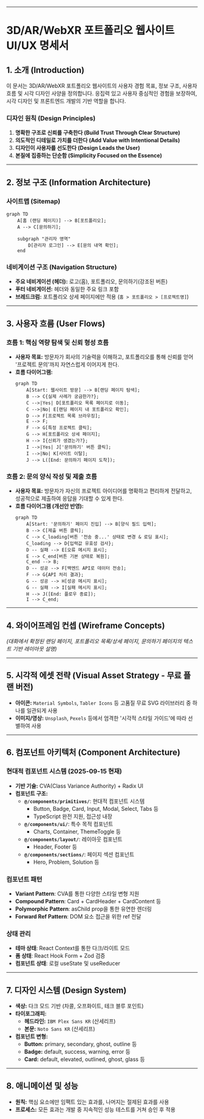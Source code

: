 
-----

# **3D/AR/WebXR 포트폴리오 웹사이트 UI/UX 명세서**

## **1. 소개 (Introduction)**

이 문서는 3D/AR/WebXR 포트폴리오 웹사이트의 사용자 경험 목표, 정보 구조, 사용자 흐름 및 시각 디자인 사양을 정의합니다. 응집력 있고 사용자 중심적인 경험을 보장하여, 시각 디자인 및 프론트엔드 개발의 기반 역할을 합니다.

### **디자인 원칙 (Design Principles)**

1.  **명확한 구조로 신뢰를 구축한다 (Build Trust Through Clear Structure)**
2.  **의도적인 디테일로 가치를 더한다 (Add Value with Intentional Details)**
3.  **디자인이 사용자를 선도한다 (Design Leads the User)**
4.  **본질에 집중하는 단순함 (Simplicity Focused on the Essence)**

-----

## **2. 정보 구조 (Information Architecture)**

### **사이트맵 (Sitemap)**

```mermaid
graph TD
    A[홈 (랜딩 페이지)] --> B[포트폴리오];
    A --> C[문의하기];

    subgraph "관리자 영역"
        D[관리자 로그인] --> E[문의 내역 확인];
    end
```

### **네비게이션 구조 (Navigation Structure)**

  * **주요 네비게이션 (헤더):** 로고(홈), 포트폴리오, 문의하기(강조된 버튼)
  * **푸터 네비게이션:** 헤더와 동일한 주요 링크 포함
  * **브레드크럼:** 포트폴리오 상세 페이지에만 적용 (`홈 > 포트폴리오 > [프로젝트명]`)

-----

## **3. 사용자 흐름 (User Flows)**

### **흐름 1: 핵심 역량 탐색 및 신뢰 형성 흐름**

  * **사용자 목표:** 방문자가 회사의 기술력을 이해하고, 포트폴리오를 통해 신뢰를 얻어 '프로젝트 문의'까지 자연스럽게 이어지게 한다.
  * **흐름 다이어그램:**
    ```mermaid
    graph TD
        A[Start: 웹사이트 방문] --> B[랜딩 페이지 탐색];
        B --> C{실제 사례가 궁금한가?};
        C -->|Yes| D[포트폴리오 목록 페이지로 이동];
        C -->|No| E[랜딩 페이지 내 포트폴리오 확인];
        D --> F[프로젝트 목록 브라우징];
        E --> F;
        F --> G[특정 프로젝트 클릭];
        G --> H[포트폴리오 상세 페이지];
        H --> I{신뢰가 생겼는가?};
        I -->|Yes| J['문의하기' 버튼 클릭];
        I -->|No| K[사이트 이탈];
        J --> L([End: 문의하기 페이지 도착]);
    ```

### **흐름 2: 문의 양식 작성 및 제출 흐름**

  * **사용자 목표:** 방문자가 자신의 프로젝트 아이디어를 명확하고 편리하게 전달하고, 성공적으로 제출하여 응답을 기대할 수 있게 한다.
  * **흐름 다이어그램 (개선안 반영):**
    ```mermaid
    graph TD
        A[Start: '문의하기' 페이지 진입] --> B[양식 필드 입력];
        B --> C[제출 버튼 클릭];
        C --> C_loading[버튼 '전송 중...' 상태로 변경 & 로딩 표시];
        C_loading --> D{입력값 유효성 검사};
        D -- 실패 --> E[오류 메시지 표시];
        E --> C_end[버튼 기본 상태로 복원];
        C_end --> B;
        D -- 성공 --> F[백엔드 API로 데이터 전송];
        F --> G{API 처리 결과};
        G -- 성공 --> H[성공 메시지 표시];
        G -- 실패 --> I[실패 메시지 표시];
        H --> J([End: 플로우 종료]);
        I --> C_end;
    ```

-----

## **4. 와이어프레임 컨셉 (Wireframe Concepts)**

*(대화에서 확정된 랜딩 페이지, 포트폴리오 목록/상세 페이지, 문의하기 페이지의 텍스트 기반 레이아웃 설명)*

-----

## **5. 시각적 에셋 전략 (Visual Asset Strategy - 무료 플랜 버전)**

  * **아이콘:** `Material Symbols`, `Tabler Icons` 등 고품질 무료 SVG 라이브러리 중 하나를 일관되게 사용
  * **이미지/영상:** `Unsplash`, `Pexels` 등에서 엄격한 '시각적 스타일 가이드'에 따라 선별하여 사용

-----

## **6. 컴포넌트 아키텍처 (Component Architecture)**

### **현대적 컴포넌트 시스템 (2025-09-15 현재)**

  * **기반 기술:** CVA(Class Variance Authority) + Radix UI
  * **컴포넌트 구조:**
      * **`@/components/primitives/`**: 현대적 컴포넌트 시스템
        - Button, Badge, Card, Input, Modal, Select, Tabs 등
        - TypeScript 완전 지원, 접근성 내장
      * **`@/components/ui/`**: 특수 목적 컴포넌트
        - Charts, Container, ThemeToggle 등
      * **`@/components/layout/`**: 레이아웃 컴포넌트
        - Header, Footer 등
      * **`@/components/sections/`**: 페이지 섹션 컴포넌트
        - Hero, Problem, Solution 등

### **컴포넌트 패턴**

  * **Variant Pattern**: CVA를 통한 다양한 스타일 변형 지원
  * **Compound Pattern**: Card + CardHeader + CardContent 등
  * **Polymorphic Pattern**: asChild prop을 통한 유연한 렌더링
  * **Forward Ref Pattern**: DOM 요소 접근을 위한 ref 전달

### **상태 관리**

  * **테마 상태**: React Context를 통한 다크/라이트 모드
  * **폼 상태**: React Hook Form + Zod 검증
  * **컴포넌트 상태**: 로컬 useState 및 useReducer

-----

## **7. 디자인 시스템 (Design System)**

  * **색상:** 다크 모드 기반 (차콜, 오프화이트, 테크 블루 포인트)
  * **타이포그래피:**
      * **헤드라인:** `IBM Plex Sans KR` (산세리프)
      * **본문:** `Noto Sans KR` (산세리프)
  * **컴포넌트 변형:**
      * **Button:** primary, secondary, ghost, outline 등
      * **Badge:** default, success, warning, error 등
      * **Card:** default, elevated, outlined, ghost, glass 등

-----

## **8. 애니메이션 및 성능**

  * **원칙:** 핵심 요소에만 임팩트 있는 효과를, 나머지는 절제된 효과를 사용
  * **프로세스:** 모든 효과는 개발 중 지속적인 성능 테스트를 거쳐 승인 후 적용